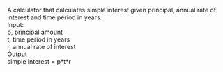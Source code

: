 A calculator that calculates simple interest given principal, annual rate of interest and time period in years.<br>
Input:<br>
  p, principal amount<br>
   t, time period in years<br>
  r, annual rate of interest<br>
Output<br>
  simple interest = p\*t\*r<br>
